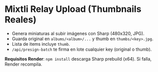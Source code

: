 
# Mixtli Relay Upload (Thumbnails Reales)
- Genera miniaturas al subir imágenes con Sharp (480x320, JPG).
- Guarda original en `albums/<album>/...` y thumb en `thumbs/<key>.jpg`.
- Lista de items incluye `thumb`.
- `/api/presign-batch` te firma en lote cualquier key (original o thumb).

**Requisitos Render**: `npm install` descarga Sharp prebuild (x64). Si falla, Render recompila.
